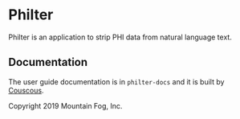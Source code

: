 # Philter

Philter is an application to strip PHI data from natural language text.

## Documentation

The user guide documentation is in `philter-docs` and it is built by [Couscous](http://couscous.io/docs/getting-started.html).

Copyright 2019 Mountain Fog, Inc.

